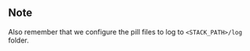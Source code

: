 <!-- usedin: [ _rails/Tutorials/1967-09-26-bluepill.md] -->


## Note

Also remember that we configure the pill files to log to `<STACK_PATH>/log` folder.




